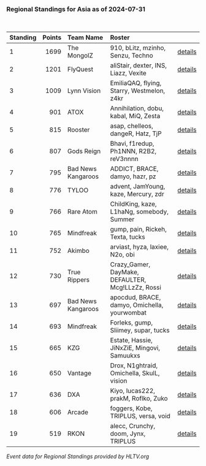 ### Regional Standings for Asia as of 2024-07-31<br />
<br />

| Standing | Points | Team Name          | Roster                                            |                                                                                          |
| :- | -: | :- | :- | :- |
| 1        |   1699 | The MongolZ        | 910, bLitz, mzinho, Senzu, Techno                 | [details](details/0007--the_mongolz--910-blitz-mzinho-senzu-techno.md)                   |
| 2        |   1201 | FlyQuest           | aliStair, dexter, INS, Liazz, Vexite              | [details](details/0032--flyquest--alistair-dexter-ins-liazz-vexite.md)                   |
| 3        |   1009 | Lynn Vision        | EmiliaQAQ, flying, Starry, Westmelon, z4kr        | [details](details/0059--lynn_vision--emiliaqaq-flying-starry-westmelon-z4kr.md)          |
| 4        |    901 | ATOX               | Annihilation, dobu, kabal, MiQ, Zesta             | [details](details/0090--atox--annihilation-dobu-kabal-miq-zesta.md)                      |
| 5        |    815 | Rooster            | asap, chelleos, dangeR, Hatz, TjP                 | [details](details/0117--rooster--asap-chelleos-danger-hatz-tjp.md)                       |
| 6        |    807 | Gods Reign         | Bhavi, f1redup, Ph1NNN, R2B2, reV3nnnn            | [details](details/0118--gods_reign--bhavi-f1redup-ph1nnn-r2b2-rev3nnnn.md)               |
| 7        |    795 | Bad News Kangaroos | ADDICT, BRACE, damyo, hazr, pz                    | [details](details/0123--bad_news_kangaroos--addict-brace-damyo-hazr-pz.md)               |
| 8        |    776 | TYLOO              | advent, JamYoung, kaze, Mercury, zdr              | [details](details/0129--tyloo--advent-jamyoung-kaze-mercury-zdr.md)                      |
| 9        |    766 | Rare Atom          | ChildKing, kaze, L1haNg, somebody, Summer         | [details](details/0131--rare_atom--childking-kaze-l1hang-somebody-summer.md)             |
| 10       |    765 | Mindfreak          | gump, pain, Rickeh, Texta, tucks                  | [details](details/0132--mindfreak--gump-pain-rickeh-texta-tucks.md)                      |
| 11       |    752 | Akimbo             | arviast, hyza, laxiee, N2o, obi                   | [details](details/0137--akimbo--arviast-hyza-laxiee-n2o-obi.md)                          |
| 12       |    730 | True Rippers       | Crazy_Gamer, DayMake, DEFAULTER, Mcg!LLzZz, Rossi | [details](details/0144--true_rippers--crazy_gamer-daymake-defaulter-mcg_llzzz-rossi.md)  |
| 13       |    697 | Bad News Kangaroos | apocdud, BRACE, damyo, Omichella, yourwombat      | [details](details/0154--bad_news_kangaroos--apocdud-brace-damyo-omichella-yourwombat.md) |
| 14       |    693 | Mindfreak          | Forleks, gump, Sliimey, supar, tucks              | [details](details/0157--mindfreak--forleks-gump-sliimey-supar-tucks.md)                  |
| 15       |    665 | KZG                | Estate, Hassie, JiNxZiE, Mingovi, Samuukxs        | [details](details/0171--kzg--estate-hassie-jinxzie-mingovi-samuukxs.md)                  |
| 16       |    650 | Vantage            | Drox, N1ghtraid, Omichella, SkulL, vision         | [details](details/0174--vantage--drox-n1ghtraid-omichella-skull-vision_.md)              |
| 17       |    636 | DXA                | Kiyo, lucas222, prakM, Roflko, Zuko               | [details](details/0178--dxa--kiyo-lucas222-prakm-roflko-zuko.md)                         |
| 18       |    606 | Arcade             | foggers, Kobe, TRIPLUS, versa, void               | [details](details/0184--arcade--foggers-kobe-triplus-versa-void.md)                      |
| 19       |    519 | RKON               | alecc, Crunchy, doom, Jynx, TRIPLUS               | [details](details/0195--rkon--alecc-crunchy-doom-jynx-triplus.md)                        |


_Event data for Regional Standings provided by HLTV.org_<br />
